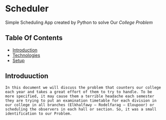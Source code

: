 # Scheduler
Simple Scheduling App created by Python to solve Our *College Problem*
## Table Of Contents
* [Introduction](#introduction)
* [Technologies](#technologies)
* [Setup](#setup)
## Introduuction
```
In this document we will discuss the problem that counters our college each year and takes a great effort of them to try to handle. To be more specified, it may cause them a terrible headache each semester they are trying to put an examination timetable for each division in our college in all branches (Elkhalfawy – Rodelfarag – Eloupoor) or scheduling the observers in each hall or section. So, it was a small identification to our Problem. 
```



